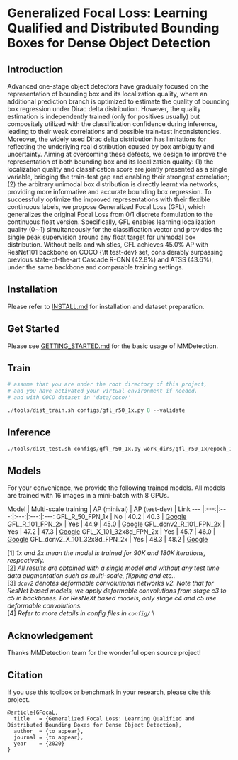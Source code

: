 # Generalized Focal Loss: Learning Qualified and Distributed Bounding Boxes for Dense Object Detection

## Introduction

Advanced one-stage object detectors have gradually focused on the representation of bounding box and its localization quality, where an additional prediction branch is optimized to estimate the quality of bounding box regression under Dirac delta distribution. However, the quality estimation is independently trained (only for positives usually) but compositely utilized with the classification confidence during inference, leading to their weak correlations and possible train-test inconsistencies. Moreover, the widely used Dirac delta distribution has limitations for reflecting the underlying real distribution caused by box ambiguity and uncertainty. Aiming at overcoming these defects, we design to improve the representation of both bounding box and its localization quality: (1) the localization quality and classification score are jointly presented as a single variable, bridging the train-test gap and enabling their strongest correlation;  (2) the arbitrary unimodal box distribution is directly learnt via networks, providing more informative and accurate bounding box regression. To successfully optimize the improved representations with their flexible continuous labels, we propose Generalized Focal Loss (GFL), which generalizes the original Focal Loss from 0/1 discrete formulation to the continuous float version. Specifically, GFL enables learning localization quality (0$\sim$1) simultaneously for the classification vector and provides the single peak supervision around any float target for unimodal box distribution. Without bells and whistles, GFL achieves 45.0\% AP with ResNet101 backbone on COCO {\tt test-dev} set, considerably surpassing previous state-of-the-art Cascade R-CNN (42.8\%) and ATSS (43.6\%), under the same backbone and comparable training settings.


## Installation

Please refer to [INSTALL.md](docs/INSTALL.md) for installation and dataset preparation.


## Get Started

Please see [GETTING_STARTED.md](docs/GETTING_STARTED.md) for the basic usage of MMDetection.


## Train

```python
# assume that you are under the root directory of this project,
# and you have activated your virtual environment if needed.
# and with COCO dataset in 'data/coco/'

./tools/dist_train.sh configs/gfl_r50_1x.py 8 --validate
```

## Inference

```python
./tools/dist_test.sh configs/gfl_r50_1x.py work_dirs/gfl_r50_1x/epoch_12.pth 8 --eval bbox
```

## Models

For your convenience, we provide the following trained models. All models are trained with 16 images in a mini-batch with 8 GPUs.

Model | Multi-scale training | AP (minival) | AP (test-dev) | Link
--- |:---:|:---:|:---:|:---:|:---:
GFL_R_50_FPN_1x              | No  | 40.2 | 40.3 | [Google]()
GFL_R_101_FPN_2x             | Yes | 44.9 | 45.0 | [Google]()
GFL_dcnv2_R_101_FPN_2x       | Yes | 47.2 | 47.3 | [Google]()
GFL_X_101_32x8d_FPN_2x       | Yes | 45.7 | 46.0 | [Google]()
GFL_dcnv2_X_101_32x8d_FPN_2x | Yes | 48.3 | 48.2 | [Google]()

[1] *1x and 2x mean the model is trained for 90K and 180K iterations, respectively.* \
[2] *All results are obtained with a single model and without any test time data augmentation such as multi-scale, flipping and etc..* \
[3] *`dcnv2` denotes deformable convolutional networks v2. Note that for ResNet based models, we apply deformable convolutions from stage c3 to c5 in backbones. For ResNeXt based models, only stage c4 and c5 use deformable convolutions.* \
[4] *Refer to more details in config files in `config/`* \



## Acknowledgement

Thanks MMDetection team for the wonderful open source project!


## Citation

If you use this toolbox or benchmark in your research, please cite this project.

```
@article{GFocaL,
  title   = {Generalized Focal Loss: Learning Qualified and Distributed Bounding Boxes for Dense Object Detection},
  author  = {to appear},
  journal = {to appear},
  year    = {2020}
}
```
